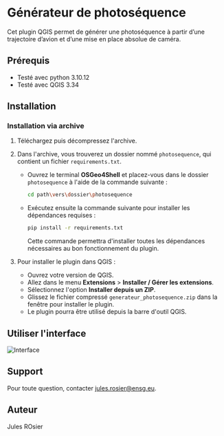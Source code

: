 
# Générateur de photoséquence
Cet plugin QGIS permet de générer une photoséquence à partir d’une trajectoire d’avion et d’une mise en place
absolue de caméra.

## Prérequis
* Testé avec python 3.10.12 
* Testé avec QGIS 3.34

## Installation
### Installation via archive

1. Téléchargez puis décompressez l'archive.
2. Dans l'archive, vous trouverez un dossier nommé `photosequence`, qui contient un fichier `requirements.txt`. 
   - Ouvrez le terminal **OSGeo4Shell** et placez-vous dans le dossier `photosequence` à l'aide de la commande suivante :
     ```bash
     cd path\vers\dossier\photosequence
     ```
   - Exécutez ensuite la commande suivante pour installer les dépendances requises :
     ```bash
     pip install -r requirements.txt
     ```
     Cette commande permettra d'installer toutes les dépendances nécessaires au bon fonctionnement du plugin.

3. Pour installer le plugin dans QGIS :
   - Ouvrez votre version de QGIS.
   - Allez dans le menu **Extensions** > **Installer / Gérer les extensions**.
   - Sélectionnez l'option **Installer depuis un ZIP**.
   - Glissez le fichier compressé `generateur_photosequence.zip` dans la fenêtre pour installer le plugin.
   - Le plugin pourra être utilisé depuis la barre d'outil QGIS.
	


## Utiliser l'interface
![Interface](./img/interface.png)


## Support
Pour toute question, contacter jules.rosier@ensg.eu.

## Auteur
Jules ROsier

